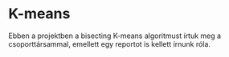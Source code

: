 # K-means

Ebben a projektben a bisecting K-means algoritmust írtuk meg a csoporttársammal, emellett egy reportot is kellett írnunk róla.
